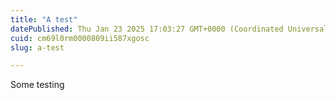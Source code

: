 ```yaml
---
title: "A test"
datePublished: Thu Jan 23 2025 17:03:27 GMT+0000 (Coordinated Universal Time)
cuid: cm69l0rm0000809ii587xgosc
slug: a-test

---
```


Some testing